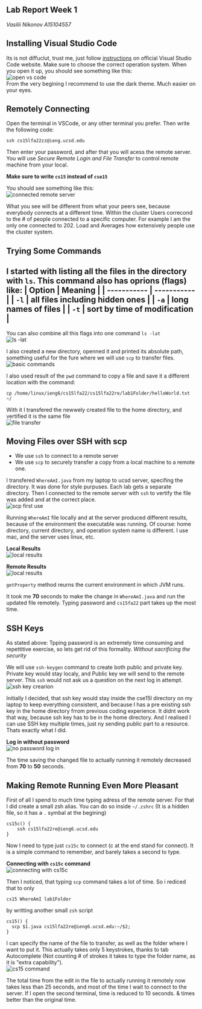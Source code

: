 ## Lab Report Week 1
*Vasilii Nikonov A15104557*

## Installing Visual Studio Code
Its is not diffuclut, trust me, just follow [instructions](https://code.visualstudio.com/) on official Visual Studio Code website. Make sure to choose the correct operation system. When you open it up, you should see something like this:
\
![open vs code](./images/lab1/1.png)
\
From the very begining I recommend to use the dark theme. Much easier on your eyes.

## Remotely Connecting
Open the terminal in VSCode, or any other terminal you prefer. Then write the following code:

```
ssh cs15lfa22zz@ieng.ucsd.edu
```
Then enter your password, and after that you will acess the remote server. You will use *Secure Remote Login and File Transfer* to control remote machine from your local.

**Make sure to write `cs15` instead of `cse15`**

You should see something like this:
\
![connected remote server](./images/lab1/2.png)


What you see will be different from what your peers see, because everybody connects at a different time. Within the cluster Users correcond to the # of people connected to a specific computer. For example I am the only one connected to 202. Load and Averages how extensively people use the cluster system.

## Trying Some Commands
I started with listing all the files in the directory with `ls`. 
This command also has oprions (flags) like:
| Option      | Meaning     |
| ----------- | ----------- |
| `-l`     | all files including hidden ones      |
| `-a`     | long names of files       |
| `-t`     | sort by time of modification       |
---

You can also combine all this flags into one command `ls -lat`
\
![ls -lat](./images/lab1/45.png)

I also created a new directory, openned it and printed its absolute path, something useful for the fure where we will use `scp` to transfer files.
\
![basic commands](./images/lab1/3.png)

I also used result of the `pwd` command to copy a file and save it a different location with the command:
```
cp /home/linux/ieng6/cs15lfa22/cs15lfa22re/lab1Folder/helloWorld.txt ~/
```
With it I transfered the newwely created file to the home directory, and vertified it is the same file
\
![file transfer](./images/lab1/4.png)


## Moving Files over SSH with scp

- We use `ssh` to connect to a remote server
- We use `scp` to securely transfer a copy from a local machine to a remote one.

I transfered `WhereAmI.java` from my laptop to ucsd server, specifing the directory. It was done for style purpuses. Each lab gets a separate directory. Then I connected to the remote server with `ssh` to vertify the file was added and at the correct place.
\
![scp first use](./images/lab1/6.png)

Running `WhereAmI` file locally and at the server produced different results, because of the environment the executable was running. Of course: home directory, current directory, and operation system name is different. I use mac, and the server uses linux, etc.

**Local Results**
\
![local results](./images/lab1/5.png)


**Remote Results**
\
![local results](./images/lab1/7.png)

`getProperty` method reurns the current environment in which JVM runs.

It took me **70** seconds to make the change in `WhereAmI.java` and run the updated file remotely. Typing password and `cs15fa22` part takes up the most time.

## SSH Keys

As stated above: Tpping password is an extremely time consuming and repettitive exercise, so lets get rid of this formality. *Without sacrificing the security*

We will use `ssh-keygen` command to create both public and private key. Private key would stay localy, and Public key we will send to the remote server. This `ssh` would not ask us a question on the next log in attempt.
\
![ssh key crearion](./images/lab1/8.png)

Initially I decided, that ssh key would stay inside the cse15l directory on my laptop to keep everything consistent, and because I has a pre existing ssh key in the home directory frrom previous coding experience. It didnt work that way, because ssh key has to be in the home directory. And I realised I can use SSH key multiple times, just ny sending public part to a resource. Thats exactly what I did.

**Log in without password**
\
![no password log in](./images/lab1/9.png)

The time saving the changed file to actually running it remotely decreased from **70** to **50** seconds.

## Making Remote Running Even More Pleasant
First of all I spend to much time typing adress of the remote server. For that I did create a small zsh alias.
You can do so inside `~/.zshrc` (It is a hidden file, so it has a `.` symbal at the begining)
```
cs15c() {
    ssh cs15lfa22re@ieng6.ucsd.edu
}
```
Now I need to type just `cs15c` to connect (c at the end stand for connect). It is a simple command to remember, and barely takes a second to type.

**Connecting with `cs15c` command**
\
![connecting with cs15c](./images/lab1/10.png)


Then I noticed, that typing `scp` command takes a lot of time. So i rediced that to only
```
cs15 WhereAmI lab1Folder
```
by writting another small `zsh` script
```
cs15() {
  scp $1.java cs15lfa22re@ieng6.ucsd.edu:~/$2;
}
```
I can specify the name of the file to transfer, as well as the folder where I want to put it. This actually takes only 5 keystrokes, thanks to tab Autocomplete (Not counting # of strokes it takes to type the folder name, as it is "extra capability").
\
![cs15 command](./images/lab1/11.png)


The total time from the edit in the file to actually running it remotely now takes less than 25 seconds, and most of the time I wait to connect to the server. If I open the second terminal, time is reduced to 10 seconds. & times better than the original time.
